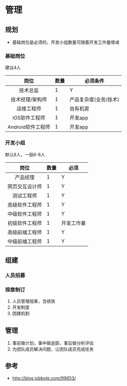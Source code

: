 # 管理

## 规划
* 基础岗位是必须的，开发小组数量可随着开发工作量增减

### 基础岗位
建议4人

| 岗位 | 数量 | 必须条件 |
| :----: | ---- | ---- |
| 技术总监 | 1 | Y |
| 技术经理/架构师 | 1 | 产品复杂度(业务/技术) |
| 运维工程师 | 1 | 自有机房 |
| iOS软件工程师 | 1 | 开发app |
| Android软件工程师 | 1 | 开发app |

### 开发小组
默认8人，一般6-8人

| 岗位 | 数量 | 必须 |
| :----: | ---- | ---- |
| 产品经理 | 1 | Y |
| 网页交互设计师 | 1 | Y |
| 测试工程师 | 1 | Y |
| 高级软件工程师 | 1 | Y |
| 中级软件工程师 | 1 | Y |
| 初级软件工程师 | 1 | 开发工作量 |
| 高级前端工程师 | 1 | Y |
| 中级前端工程师 | 1 | Y |

## 组建
### 人员招募

### 规章制订
1. 人员管理规章，含绩效
1. 开发制度
1. 团建机制

## 管理
1. 事前做计划，事中做追踪，事后做分析评估
1. 为团队成员解决问题，让团队成员完成任务

## 参考
* http://blog.jobbole.com/99653/
